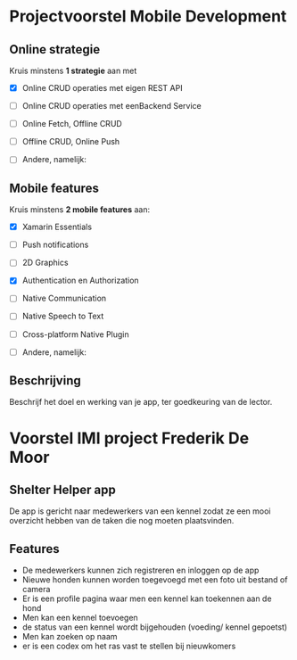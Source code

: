 # Projectvoorstel Mobile Development

## Online strategie

Kruis minstens **1 strategie** aan met

- [X] Online CRUD operaties met eigen REST API
- [ ] Online CRUD operaties met eenBackend Service
- [ ] Online Fetch, Offline CRUD
- [ ] Offline CRUD, Online Push
- [ ] Andere, namelijk: 


## Mobile features

Kruis minstens **2 mobile features** aan:

- [X] Xamarin Essentials
- [ ] Push notifications
- [ ] 2D Graphics
- [X] Authentication en Authorization
- [ ] Native Communication
- [ ] Native Speech to Text
- [ ] Cross-platform Native Plugin
- [ ] Andere, namelijk: 


## Beschrijving

Beschrijf het doel en werking van je app, ter goedkeuring van de lector.

# Voorstel IMI project Frederik De Moor
## Shelter Helper app


De app is gericht naar medewerkers van een kennel zodat ze een mooi overzicht hebben van de taken die nog moeten plaatsvinden.

## Features

- De medewerkers kunnen zich registreren en inloggen op de app
- Nieuwe honden kunnen worden toegevoegd met een foto uit bestand of camera
- Er is een profile pagina waar men een kennel kan toekennen aan de hond
- Men kan een kennel toevoegen
- de status van een kennel wordt bijgehouden (voeding/ kennel gepoetst)
- Men kan zoeken op naam
- er is een codex om het ras vast te stellen bij nieuwkomers

